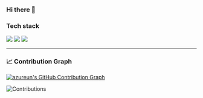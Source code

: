 ### Hi there 👋

### Tech stack
<img src="https://img.shields.io/badge/React-61DAFB?style=round-square&logo=React&logoColor=black"/> <img src="https://img.shields.io/badge/TypeScript-3178C6?style=round-square&logo=typescript&logoColor=white"/> <img src="https://img.shields.io/badge/Python-3776AB?style=round-square&logo=python&logoColor=white"/>

---

### 📈 Contribution Graph
[![azureun's GitHub Contribution Graph](https://github-readme-activity-graph.cyclic.app/graph?username=azureun&theme=react-dark)](https://github.com/Ashutosh00710/github-readme-activity-graph)

![Contributions](./contributions.svg)

